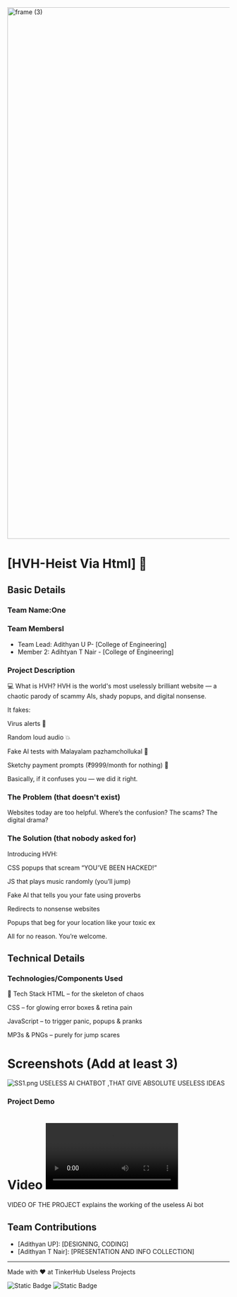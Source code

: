 <img width="3188" height="1202" alt="frame (3)" src="https://github.com/user-attachments/assets/517ad8e9-ad22-457d-9538-a9e62d137cd7" />


# [HVH-Heist Via Html] 🎯


## Basic Details
### Team Name:One


### Team Membersl
- Team Lead: Adithyan U P- [College of Engineering]
- Member 2: Adihtyan T Nair - [College of Engineering]

### Project Description
💻 What is HVH?
HVH is the world's most uselessly brilliant website — a chaotic parody of scammy AIs, shady popups, and digital nonsense.

It fakes:

Virus alerts 🦠

Random loud audio 💥

Fake AI tests with Malayalam pazhamchollukal 🤯

Sketchy payment prompts (₹9999/month for nothing) 💸

Basically, if it confuses you — we did it right.

### The Problem (that doesn't exist)
Websites today are too helpful. Where’s the confusion? The scams? The digital drama?
### The Solution (that nobody asked for)
Introducing HVH:

CSS popups that scream “YOU'VE BEEN HACKED!”

JS that plays music randomly (you’ll jump)

Fake AI that tells you your fate using proverbs

Redirects to nonsense websites

Popups that beg for your location like your toxic ex

All for no reason. You’re welcome.
## Technical Details
### Technologies/Components Used
🔧 Tech Stack
HTML – for the skeleton of chaos

CSS – for glowing error boxes & retina pain

JavaScript – to trigger panic, popups & pranks

MP3s & PNGs – purely for jump scares


# Screenshots (Add at least 3)
![SS1.png](HOME-PAGE)
USELESS AI CHATBOT ,THAT GIVE ABSOLUTE USELESS IDEAS


### Project Demo
# Video <video controls src="SS RECORDING.mp4" title="Title"></video>
VIDEO OF THE PROJECT
explains the working of the useless Ai bot

## Team Contributions
- [Adithyan UP]: [DESIGNING, CODING]
- [Adithyan T Nair]: [PRESENTATION AND INFO COLLECTION]

---
Made with ❤ at TinkerHub Useless Projects 

![Static Badge](https://img.shields.io/badge/TinkerHub-24?color=%23000000&link=https%3A%2F%2Fwww.tinkerhub.org%2F)
![Static Badge](https://img.shields.io/badge/UselessProjects--25-25?link=https%3A%2F%2Fwww.tinkerhub.org%2Fevents%2FQ2Q1TQKX6Q%2FUseless%2520Projects)